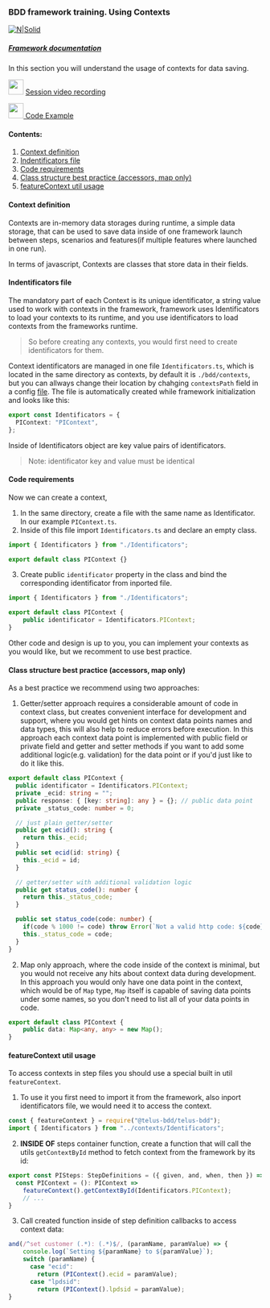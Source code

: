 ### BDD framework training. Using Contexts

[![N|Solid](https://images.ctfassets.net/fikanzmkdlqn/5NoHRB1q6lrNzSSpekhrG5/cf22f3d7d9e82aed5e79659800458b57/TELUS_TAGLINE_HORIZONTAL_EN.svg)](https://www.telus.com/en/)

##### [Framework documentation](https://github.com/telus/telus-bdd-docs)

In this section you will understand the usage of contexts for data saving.

<img src="https://cdn4.iconfinder.com/data/icons/48-bubbles/48/23.Videos-512.png" width="30px" margin-top="15px"/> [Session video recording]()

[<img src="https://cdn-icons-png.flaticon.com/512/25/25231.png" width="30px"> Code Example](https://github.com/telus/bdd-demo/tree/master/bdd/contexts)

#### Contents:

1. [Context definition](#context-definition)
2. [Indentificators file](#indentificators-file)
3. [Code requirements](#code-requirements)
4. [Class structure best practice (accessors, map only)](#class-structure-best-practice-accessors-map-only)
5. [featureContext util usage](#featurecontext-util-usage)

#### **Context definition**
Contexts are in-memory data storages during runtime, a simple data storage, that can be used to save data inside of one framework launch between steps, scenarios and features(if multiple features where launched in one run).

In terms of javascript, Contexts are classes that store data in their fields.
#### **Indentificators file**
The mandatory part of each Context is its unique identificator, a string value used to work with contexts in the framework, framework uses Identificators to load your contexts to its runtime, and you use identificators to load contexts from the frameworks runtime.

>So before creating any contexts, you would first need to create identificators for them.

Context identificators are managed in one file `Identificators.ts`, which is located in the same directory as contexts, by default it is `./bdd/contexts`, but you can allways change their location by chahging `contextsPath` field in a config [file](./framework-intro.md/#bddconfig-file). The file is automatically created while framework initialization and looks like this:
```typescript
export const Identificators = {
  PIContext: "PIContext",
};
```
Inside of Identificators object are key value pairs of identificators.
> Note: identificator key and value must be identical
#### **Code requirements**
Now we can create a context, 
1. In the same directory, create a file with the same name as Identificator. 
In our example `PIContext.ts`.
2. Inside of this file import `Identificators.ts` and declare an empty class.
```typescript
import { Identificators } from "./Identificators";

export default class PIContext {}
```
3. Create public `identificator` property in the class and bind the corresponding identificator from inported file.
```typescript
import { Identificators } from "./Identificators";

export default class PIContext {
    public identificator = Identificators.PIContext;
}
```
Other code and design is up to you, you can implement your contexts as you would like, but we recomment to use best practice.
#### **Class structure best practice (accessors, map only)**
As a best practice we recommend using two approaches:
1. Getter/setter approach requires a considerable amount of code in context class, but creates convenient interface for development and support, where you would get hints on context data points names and data types, this will also help to reduce errors before execution.
In this approach each context data point is implemented with public field or private field and getter and setter methods if you want to add some additional logic(e.g. validation) for the data point or if you'd just like to do it like this.
```typescript
export default class PIContext {
  public identificator = Identificators.PIContext;
  private _ecid: string = "";
  public response: { [key: string]: any } = {}; // public data point
  private _status_code: number = 0;

  // just plain getter/setter  
  public get ecid(): string {
    return this._ecid;
  }
  public set ecid(id: string) {
    this._ecid = id;
  }

  // getter/setter with additional validation logic
  public get status_code(): number {
    return this._status_code;
  }

  public set status_code(code: number) {
    if(code % 1000 != code) throw Error(`Not a valid http code: ${code}`)
    this._status_code = code;
  }
}
```
2. Map only approach, where the code inside of the context is minimal, but you would not receive any hits about context data during development.
In this approach you would only have one data point in the context, which would be of `Map` type, `Map` itself is capable of saving data points under some names, so you don't need to list all of your data points in code.
```typescript
export default class PIContext {
    public data: Map<any, any> = new Map();
}
```
#### **featureContext util usage**
To access contexts in step files you should use a special built in util `featureContext`. 

1. To use it you first need to import it from the framework, also inport identificators file, we would need it to access the context.
```typescript
const { featureContext } = require("@telus-bdd/telus-bdd");
import { Identificators } from "../contexts/Identificators";
```
2. **INSIDE OF** steps container function, create a function that will call the utils `getContextById` method to fetch context from the framework by its id:
```typescript
export const PISteps: StepDefinitions = ({ given, and, when, then }) => {
  const PIContext = (): PIContext =>
    featureContext().getContextById(Identificators.PIContext);
    // ...
}
```
3. Call created function inside of step definition callbacks to access context data:
```typescript
and(/^set customer (.*): (.*)$/, (paramName, paramValue) => {
    console.log(`Setting ${paramName} to ${paramValue}`);
    switch (paramName) {
      case "ecid":
        return (PIContext().ecid = paramValue);
      case "lpdsid":
        return (PIContext().lpdsid = paramValue);
}
``` 
